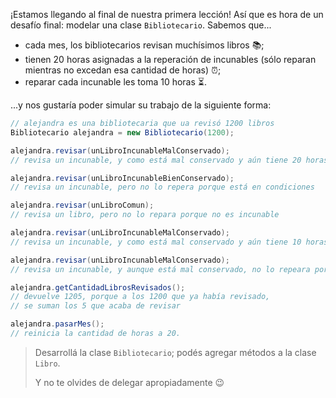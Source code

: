¡Estamos llegando al final de nuestra primera lección! Así que es hora de un desafío final: modelar una clase `Bibliotecario`. Sabemos que...

* cada mes, los bibliotecarios revisan muchísimos libros :books:;
* tienen 20 horas asignadas a la reperación de incunables (sólo reparan mientras no excedan esa cantidad de horas) :alarm_clock:;
* reparar cada incunable les toma 10 horas :hourglass_flowing_sand:.

...y nos gustaría poder simular su trabajo de la siguiente forma: 

```java
// alejandra es una bibliotecaria que ua revisó 1200 libros
Bibliotecario alejandra = new Bibliotecario(1200);

alejandra.revisar(unLibroIncunableMalConservado); 
// revisa un incunable, y como está mal conservado y aún tiene 20 horas, lo repara 

alejandra.revisar(unLibroIncunableBienConservado);
// revisa un incunable, pero no lo repera porque está en condiciones

alejandra.revisar(unLibroComun);
// revisa un libro, pero no lo repara porque no es incunable

alejandra.revisar(unLibroIncunableMalConservado);
// revisa un incunable, y como está mal conservado y aún tiene 10 horas, lo repara 

alejandra.revisar(unLibroIncunableMalConservado);
// revisa un incunable, y aunque está mal conservado, no lo repeara porque se quedó sin horas

alejandra.getCantidadLibrosRevisados(); 
// devuelve 1205, porque a los 1200 que ya había revisado, 
// se suman los 5 que acaba de revisar

alejandra.pasarMes();
// reinicia la cantidad de horas a 20. 
```

> Desarrollá la clase `Bibliotecario`; podés agregar métodos a la clase `Libro`. 
> 
> Y no te olvides de delegar apropiadamente :wink:

